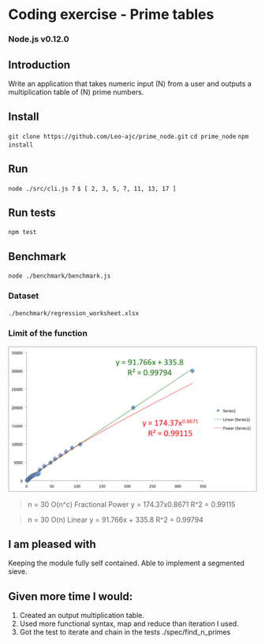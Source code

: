 # Coding exercise - Prime tables 
### Node.js v0.12.0

## Introduction

Write an application that takes numeric input (N) from a user and outputs a multiplication table of (N) prime numbers.

## Install
`git clone https://github.com/Leo-ajc/prime_node.git`
`cd prime_node`
`npm install`

## Run 
`node ./src/cli.js 7`
`$ [ 2, 3, 5, 7, 11, 13, 17 ]`

## Run tests
`npm test`

## Benchmark
`node ./benchmark/benchmark.js`

### Dataset
`./benchmark/regression_worksheet.xlsx`

### Limit of the function

![Big O Chart](./benchmark/big_o_chart.png)

> n = 30
> O(n^c) Fractional Power
> y = 174.37x0.8671
> R^2 = 0.99115

> n = 30
> O(n) Linear
> y = 91.766x + 335.8
> R^2 = 0.99794

## I am pleased with
Keeping the module fully self contained.
Able to implement a segmented sieve.

## Given more time I would:
1. Created an output multiplication table.
2. Used more functional syntax, map and reduce than iteration I used.
3. Got the test to iterate and chain in the tests
./spec/find_n_primes



